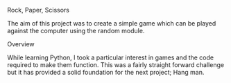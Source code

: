 Rock, Paper, Scissors

The aim of this project was to create a simple game which can be played against the computer using the random module. 


Overview

While learning Python, I took a particular interest in games and the code required to make them function. This was a fairly straight forward challenge but it has provided a solid foundation for the next project; Hang man.


